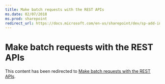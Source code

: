 ```yaml
---
title: Make batch requests with the REST APIs
ms.date: 02/07/2018
ms.prod: sharepoint
redirect_url: https://docs.microsoft.com/en-us/sharepoint/dev/sp-add-ins/make-batch-requests-with-the-rest-apis/
---
```



# Make batch requests with the REST APIs

This content has been redirected to [Make batch requests with the REST APIs](../../sp-add-ins/make-batch-requests-with-the-rest-apis.md).